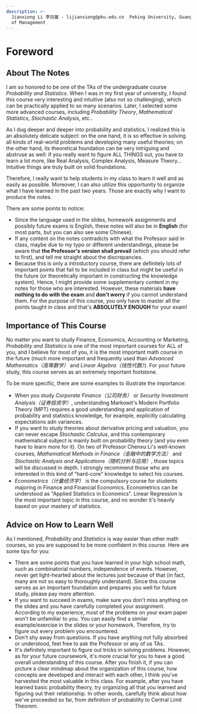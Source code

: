 ```yaml
---
description: >-
  Jianxiong Li 李剑雄 - lijianxiong@pku.edu.cn  Peking University, Guanghua School
  of Management
---
```


# Foreword

## About The Notes

I am so honored to be one of the TAs of the undergraduate course _Probability and Statistics_. When I was in my first year of university, I found this course very interesting and intuitive (also not so challenging), which can be practically applied to so many scenarios. Later, I selected some more advanced courses, including _Probability Theory_, _Mathematical Statistics_, _Stochastic Analysis_, etc..

As I dug deeper and deeper into probability and statistics, I realized this is an absolutely delicate subject: on the one hand, it is so effective in solving all kinds of real-world problems and developing many useful theories; on the other hand, its theoretical foundation can be very intriguing and abstruse as well: if you really want to figure ALL THINGS out, you have to learn a lot more, like Real Analysis, Complex Analysis, Measure Theory... Intuitive things are truly built on solid foundations.

Therefore, I really want to help students in my class to learn it well and as easily as possible. Moreover, I can also utilize this opportunity to organize what I have learned in the past two years. Those are exactly why I want to produce the notes.

There are some points to notice:

* Since the language used in the slides, homework assignments and possibly future exams is English, these notes will also be in **English** (for most parts, but you can also see some Chinese).
* If any content on the notes contradicts with what the Professor said in class, maybe due to my typo or different understandings, please be aware that **the Professor's version shall prevail** (which you should refer to first), and tell me straight about the discrepancies.
* Because this is only a introductory course, there are definitely lots of important points that fail to be included in class but might be useful in the future (or theoretically important in constructing the knowledge system). Hence, I might provide some supplementary content in my notes for those who are interested. However, these materials **have nothing to do with the exam** and **don't worry** if you cannot understand them. For the purpose of this course, you only have to master all the points taught in class and that's **ABSOLUTELY ENOUGH** for your exam!

## Importance of This Course

No matter you want to study Finance, Economics, Accounting or Marketing, _Probability and Statistics_ is one of the most important courses for ALL of you, and I believe for most of you, it is the most important math course in the future (much more important and frequently used than _Advanced Mathematics（高等数学）_ and _Linear Algebra（线性代数）_). For your future study, this course serves as an extremely important footstone.

To be more specific, there are some examples to illustrate the importance:

* When you study _Corporate Finance（公司财务）_ or _Security Investment Analysis（证券投资学）_, understanding Markowit's Modern Portfolio Theory (MPT) requires a good understanding and application of probability and statistics knowledge, for example, explicitly calculating expectations adn variances.
* If you want to study theories about derivative pricing and valuation, you can never escape _Stochastic Calculus_, and this contemporary mathematical subject is mainly built on probability theory (and you even have to learn more for it). On two of Professor Chenxu Li's well-known courses, _Mathematical Methods in Finance（金融中的数学方法）_ and _Stochastic Analysis and Applications（随机分析与应用）_, those topics will be discussed in depth. I strongly recommend those who are interested in this kind of "hard-core" knowledge to select his courses.
* _Econometrics（计量经济学）_ is the compulsory course for students majoring in Finance and Financial Economics. Econometrics can be understood as "Applied Statistics in Economics". Linear Regression is the most important topic in this course, and no wonder it's heavily based on your mastery of statistics.

## Advice on How to Learn Well

As I mentioned, _Probability and Statistics_ is way easier than other math courses, so you are supposed to be more confident in this course. Here are some tips for you:

* There are some points that you have learned in your high school math, such as combinatorial numbers, independence of events. However, never get light-hearted about the lectures just because of that (in fact, many are not so easy to thoroughly understand). Since this course serves as an important foundation and prepares you well for future study, please pay more attention.
* If you want to succeed in exams, make sure you don't miss anything on the slides and you have carefully completed your assignment. According to my experience, most of the problems on your exam paper won't be unfamiliar to you. You can easily find a similar example/exercise in the slides or your homework. Therefore, try to figure out every problem you encountered.
* Don't shy away from questions. If you have anything not fully absorbed or understood, feel free to ask the Professor or any of us TAs.
* It's definitely important to figure out tricks in solving problems. However, as for your future coursework, it's more crucial for you to have a good overall understanding of this course. After you finish it, if you can picture a clear mindmap about the organization of this course, how concepts are developed and interact with each other, I think you've harvested the most valuable in this class. For example, after you have learned basic probability theory, try organizing all that you learned and figuring out their relationship. In other words, carefully think about how we've proceeded so far, from definition of probability to Central Limit Theorem.
